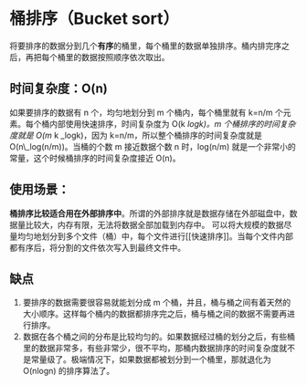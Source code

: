 # 桶排序（Bucket sort）

将要排序的数据分到几个**有序**的桶里，每个桶里的数据单独排序。桶内排完序之后，再把每个桶里的数据按照顺序依次取出。

## 时间复杂度：O(n)

如果要排序的数据有 n 个，均匀地划分到 m 个桶内，每个桶里就有 k=n/m 个元素。每个桶内部使用快速排序，时间复杂度为 O(k _logk)。m 个桶排序的时间复杂度就是 O(m_ k _logk)，因为 k=n/m，所以整个桶排序的时间复杂度就是 O(n\\_log(n/m))。当桶的个数 m 接近数据个数 n 时，log(n/m) 就是一个非常小的常量，这个时候桶排序的时间复杂度接近 O(n)。

## 使用场景：

**桶排序比较适合用在外部排序中**。所谓的外部排序就是数据存储在外部磁盘中，数据量比较大，内存有限，无法将数据全部加载到内存中。
可以将大规模的数据尽量均匀地划分到多个文件（桶）中，每个文件进行[[快速排序]]。当每个文件内部都有序后，将分割的文件依次写入到最终文件中。

## 缺点

1. 要排序的数据需要很容易就能划分成 m 个桶，并且，桶与桶之间有着天然的大小顺序。这样每个桶内的数据都排序完之后，桶与桶之间的数据不需要再进行排序。
2. 数据在各个桶之间的分布是比较均匀的。如果数据经过桶的划分之后，有些桶里的数据非常多，有些非常少，很不平均，那桶内数据排序的时间复杂度就不是常量级了。极端情况下，如果数据都被划分到一个桶里，那就退化为 O(nlogn) 的排序算法了。


